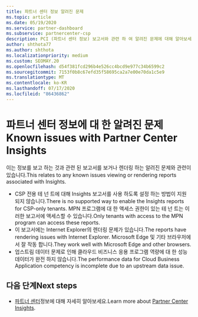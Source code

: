 ```yaml
---
title: 파트너 센터 정보 알려진 문제
ms.topic: article
ms.date: 05/19/2020
ms.service: partner-dashboard
ms.subservice: partnercenter-csp
description: PCI (파트너 센터 정보) 보고서와 관련 하 여 알려진 문제에 대해 알아보세요.
author: shthota77
ms.author: shthota
ms.localizationpriority: medium
ms.custom: SEOMAY.20
ms.openlocfilehash: d54f381fcd296b4e526cc4bcd9e977c34b6599c2
ms.sourcegitcommit: 7153f0b8c67efd35f58695ca2a7e00e70da1c5e9
ms.translationtype: MT
ms.contentlocale: ko-KR
ms.lasthandoff: 07/17/2020
ms.locfileid: "86436862"
---
```

# <a name="known-issues-with-partner-center-insights"></a><span data-ttu-id="e5145-103">파트너 센터 정보에 대 한 알려진 문제</span><span class="sxs-lookup"><span data-stu-id="e5145-103">Known issues with Partner Center Insights</span></span>

<span data-ttu-id="e5145-104">이는 정보를 보고 하는 것과 관련 된 보고서를 보거나 렌더링 하는 알려진 문제와 관련이 있습니다.</span><span class="sxs-lookup"><span data-stu-id="e5145-104">This relates to any known issues viewing or rendering reports associated with Insights.</span></span>

- <span data-ttu-id="e5145-105">CSP 전용 테 넌 트에 대해 Insights 보고서를 사용 하도록 설정 하는 방법이 지원 되지 않습니다.</span><span class="sxs-lookup"><span data-stu-id="e5145-105">There is no supported way to enable the Insights reports for CSP-only tenants.</span></span> <span data-ttu-id="e5145-106">MPN 프로그램에 대 한 액세스 권한이 있는 테 넌 트는 이러한 보고서에 액세스할 수 있습니다.</span><span class="sxs-lookup"><span data-stu-id="e5145-106">Only tenants with access to the MPN program can access these reports.</span></span>
- <span data-ttu-id="e5145-107">이 보고서에는 Internet Explorer의 렌더링 문제가 있습니다.</span><span class="sxs-lookup"><span data-stu-id="e5145-107">The reports have rendering issues with Internet Explorer.</span></span> <span data-ttu-id="e5145-108">Microsoft Edge 및 기타 브라우저에서 잘 작동 합니다.</span><span class="sxs-lookup"><span data-stu-id="e5145-108">They work well with Microsoft Edge and other browsers.</span></span>
- <span data-ttu-id="e5145-109">업스트림 데이터 문제로 인해 클라우드 비즈니스 응용 프로그램 역량에 대 한 성능 데이터가 완전 하지 않습니다.</span><span class="sxs-lookup"><span data-stu-id="e5145-109">The performance data for Cloud Business Application competency is incomplete due to an upstream data issue.</span></span>

## <a name="next-steps"></a><span data-ttu-id="e5145-110">다음 단계</span><span class="sxs-lookup"><span data-stu-id="e5145-110">Next steps</span></span>

- <span data-ttu-id="e5145-111">[파트너 센터](partner-center-insights.md)정보에 대해 자세히 알아보세요.</span><span class="sxs-lookup"><span data-stu-id="e5145-111">Learn more about [Partner Center Insights](partner-center-insights.md).</span></span>
